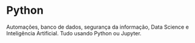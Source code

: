 # Python
Automações, banco de dados, segurança da informação, Data Science e Inteligência Artificial. Tudo usando Python ou Jupyter.
